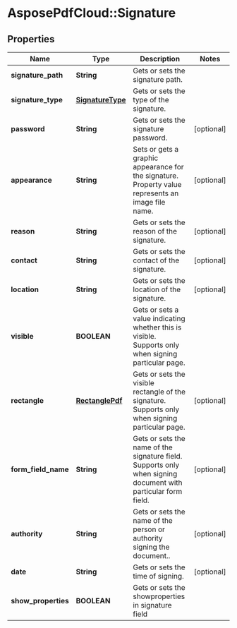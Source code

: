﻿# AsposePdfCloud::Signature


## Properties
Name | Type | Description | Notes
------------ | ------------- | ------------- | -------------
**signature_path** | **String** | Gets or sets the signature path. | 
**signature_type** | [**SignatureType**](SignatureType.md) | Gets or sets the type of the signature. | 
**password** | **String** | Gets or sets the signature password. | [optional] 
**appearance** | **String** | Sets or gets a graphic appearance for the signature. Property value represents an image file name. | [optional] 
**reason** | **String** | Gets or sets the reason of the signature. | [optional] 
**contact** | **String** | Gets or sets the contact of the signature. | [optional] 
**location** | **String** | Gets or sets the location of the signature. | [optional] 
**visible** | **BOOLEAN** | Gets or sets a value indicating whether this  is visible. Supports only when signing particular page. | 
**rectangle** | [**RectanglePdf**](RectanglePdf.md) | Gets or sets the visible rectangle of the signature. Supports only when signing particular page. | [optional] 
**form_field_name** | **String** | Gets or sets the name of the signature field. Supports only when signing document with particular form field. | [optional] 
**authority** | **String** | Gets or sets the name of the person or authority signing the document.. | [optional] 
**date** | **String** | Gets or sets the time of signing. | [optional] 
**show_properties** | **BOOLEAN** | Gets or sets the showproperties in signature field | 


